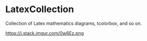 # LatexCollection
Collection of Latex mathematics diagrams, tcolorbox, and so on.

https://i.stack.imgur.com/0w6Ez.png
